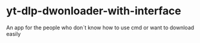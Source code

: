 # yt-dlp-dwonloader-with-interface
An app for the people who don´t know how to use cmd or want to download easily
